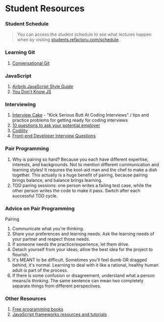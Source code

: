 # Student Resources

### Student Schedule
> You can access the student schedule to see what lectures happen when by visiting [students.refactoru.com/schedule](http://students.refactoru.com/schedule).

### Learning Git

1. [Conversational Git](http://blog.anvard.org/conversational-git/)

### JavaScript

1. [Airbnb JavaScript Style Guide](https://github.com/airbnb/javascript)
2. [You Don't Know JS](https://github.com/getify/You-Dont-Know-JS)

### Interviewing

1. [Interview Cake](http://www.interviewcake.com/) - "Kick Serious Butt
At Coding Interviews" / tips and practice problems for getting ready for coding interviews
2. [10 questions to ask your potential employer](http://www.stefankendall.com/2013/11/10-questions-to-ask-your-potential.html)
3. [Codility](http://codility.com/train/)
4. [Front-end Developer Interview Questions](https://github.com/darcyclarke/Front-end-Developer-Interview-Questions)

### Pair Programming

1. Why is pairing so hard? Because you each have different expertise, interests, and backgrounds. Not to mention different communication and learning styles! It requires the kool-aid man and the chef to make a dish together. This actually is a huge benefit of pairing, because pairing brings balance, and balance brings learning.
2. TDD pairing sessions: one person writes a failing test case, while the other person writes the code to make it pass. Switch after each successful TDD cycle.

### Advice on Pair Programming

Pairing

1. Communicate what you're thinking.
2. Share your preferences and learning needs. Ask the learning needs of your partner and respect those needs.
3. If someone needs the practice/experience, let them drive.
4. Detach yourself from your ideas; allow the best idea for the project to flourish.
5. It's MEANT to be difficult. Sometimes you'll feel dumb OR dragged behind, it's normal. Learning to deal with it like a rational, healthy human adult is part of the process.
6. If there is some confusion or disagreement, understand what a person means/is thinking. The same sentence can mean two completely separate things from different perspectives.

### Other Resources

1. [Free programming books](http://stackoverflow.com/questions/194812/list-of-freely-available-programming-books/392926#392926)
2. [JavaScript frameworks resources and tutorials](http://resrc.io/list/18/javascript-frameworks/)
